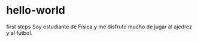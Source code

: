 # hello-world
first steps
Soy estudiante de Física y me disfruto mucho de jugar al ajedrez y al fútbol.
